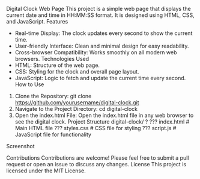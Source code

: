 Digital Clock Web Page
This project is a simple web page that displays the current date and time in HH:MM:SS format. It is designed using HTML, CSS, and JavaScript.
Features
* Real-time Display: The clock updates every second to show the current time.
* User-friendly Interface: Clean and minimal design for easy readability.
* Cross-browser Compatibility: Works smoothly on all modern web browsers.
Technologies Used 
* HTML: Structure of the web page.
* CSS: Styling for the clock and overall page layout.
* JavaScript: Logic to fetch and update the current time every second.
How to Use
1. Clone the Repository:
git clone https://github.com/yourusername/digital-clock.git
2. Navigate to the Project Directory:
cd digital-clock
3. Open the index.html File:
 Open the index.html file in any web browser to see the digital clock.
Project Structure
digital-clock/
?
??? index.html   # Main HTML file
??? styles.css   # CSS file for styling
??? script.js    # JavaScript file for functionality

Screenshot


Contributions
Contributions are welcome! Please feel free to submit a pull request or open an issue to discuss any changes.
License
This project is licensed under the MIT License.


